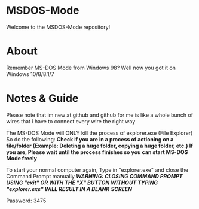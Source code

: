 # MSDOS-Mode

Welcome to the MSDOS-Mode repository!

# About

Remember MS-DOS Mode from Windows 98? Well now you got it on Windows 10/8/8.1/7

# Notes & Guide

Please note that im new at github and github for me is like a whole bunch of wires that i have to connect every wire the right way

The MS-DOS Mode will ONLY kill the process of explorer.exe (File Explorer) So do the following:
**Check if you are in a process of actioning on a file/folder (Example: Deleting a huge folder, copying a huge folder, etc.)**
**If you are, Please wait until the process finishes so you can start MS-DOS Mode freely**

To start your normal computer again, Type in "explorer.exe" and close the Command Prompt manually
***WARNING: CLOSING COMMAND PROMPT USING "exit" OR WITH THE "X" BUTTON WITHOUT TYPING "explorer.exe" WILL RESULT IN A BLANK SCREEN***

Password: 3475
